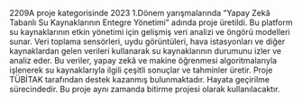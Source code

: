 2209A proje kategorisinde 2023 1.Dönem yarışmalarında “Yapay Zekâ Tabanlı Su Kaynaklarının 
Entegre Yönetimi” adında proje üretildi. Bu platform su kaynaklarının etkin yönetimi için gelişmiş veri 
analizi ve öngörü modelleri sunar. Veri toplama sensörleri, uydu görüntüleri, hava istasyonları ve 
diğer kaynaklardan gelen verileri kullanarak su kaynaklarının durumunu izler ve analiz eder. Bu 
veriler, yapay zekâ ve makine öğrenmesi algoritmalarıyla işlenerek su kaynaklarıyla ilgili çeşitli 
sonuçlar ve tahminler üretir. Proje TÜBİTAK tarafından destek kazanmış bulunmaktadır. Hayata 
geçirilme sürecindedir. Bu proje aynı zamanda bitirme projesi olarak kullanılacaktır.
